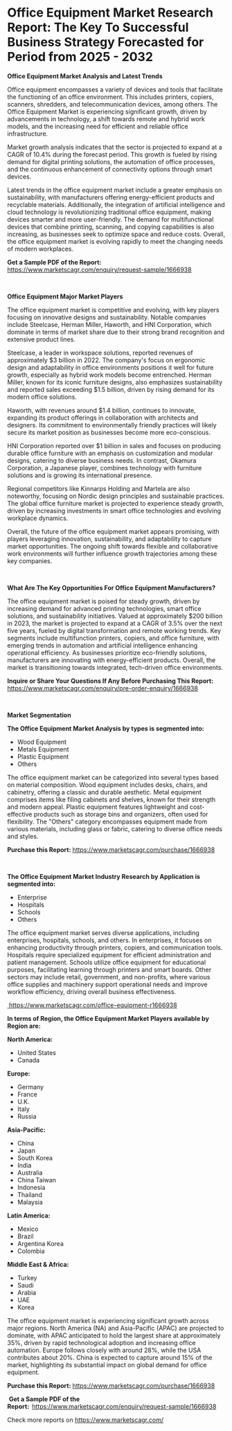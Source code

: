 <p><h1>Office Equipment Market Research Report: The Key To Successful Business Strategy Forecasted for Period from 2025 - 2032</h1></p><p><strong>Office Equipment Market Analysis and Latest Trends</strong></p>
<p><p>Office equipment encompasses a variety of devices and tools that facilitate the functioning of an office environment. This includes printers, copiers, scanners, shredders, and telecommunication devices, among others. The Office Equipment Market is experiencing significant growth, driven by advancements in technology, a shift towards remote and hybrid work models, and the increasing need for efficient and reliable office infrastructure.</p><p>Market growth analysis indicates that the sector is projected to expand at a CAGR of 10.4% during the forecast period. This growth is fueled by rising demand for digital printing solutions, the automation of office processes, and the continuous enhancement of connectivity options through smart devices. </p><p>Latest trends in the office equipment market include a greater emphasis on sustainability, with manufacturers offering energy-efficient products and recyclable materials. Additionally, the integration of artificial intelligence and cloud technology is revolutionizing traditional office equipment, making devices smarter and more user-friendly. The demand for multifunctional devices that combine printing, scanning, and copying capabilities is also increasing, as businesses seek to optimize space and reduce costs. Overall, the office equipment market is evolving rapidly to meet the changing needs of modern workplaces.</p></p>
<p><strong>Get a Sample PDF of the Report:&nbsp;</strong> <a href="https://www.marketscagr.com/enquiry/request-sample/1666938?utm_campaign=1889&utm_medium=2&utm_source=Github&utm_content=ia&utm_term=06032025&utm_id=office-equipment">https://www.marketscagr.com/enquiry/request-sample/1666938</a></p>
<p>&nbsp;</p>
<p><strong>Office Equipment Major Market Players</strong></p>
<p><p>The office equipment market is competitive and evolving, with key players focusing on innovative designs and sustainability. Notable companies include Steelcase, Herman Miller, Haworth, and HNI Corporation, which dominate in terms of market share due to their strong brand recognition and extensive product lines.</p><p>Steelcase, a leader in workspace solutions, reported revenues of approximately $3 billion in 2022. The company's focus on ergonomic design and adaptability in office environments positions it well for future growth, especially as hybrid work models become entrenched. Herman Miller, known for its iconic furniture designs, also emphasizes sustainability and reported sales exceeding $1.5 billion, driven by rising demand for its modern office solutions.</p><p>Haworth, with revenues around $1.4 billion, continues to innovate, expanding its product offerings in collaboration with architects and designers. Its commitment to environmentally friendly practices will likely secure its market position as businesses become more eco-conscious.</p><p>HNI Corporation reported over $1 billion in sales and focuses on producing durable office furniture with an emphasis on customization and modular designs, catering to diverse business needs. In contrast, Okamura Corporation, a Japanese player, combines technology with furniture solutions and is growing its international presence.</p><p>Regional competitors like Kinnarps Holding and Martela are also noteworthy, focusing on Nordic design principles and sustainable practices. The global office furniture market is projected to experience steady growth, driven by increasing investments in smart office technologies and evolving workplace dynamics.</p><p>Overall, the future of the office equipment market appears promising, with players leveraging innovation, sustainability, and adaptability to capture market opportunities. The ongoing shift towards flexible and collaborative work environments will further influence growth trajectories among these key companies.</p></p>
<p>&nbsp;</p>
<p><strong>What Are The Key Opportunities For Office Equipment Manufacturers?</strong></p>
<p><p>The office equipment market is poised for steady growth, driven by increasing demand for advanced printing technologies, smart office solutions, and sustainability initiatives. Valued at approximately $200 billion in 2023, the market is projected to expand at a CAGR of 3.5% over the next five years, fueled by digital transformation and remote working trends. Key segments include multifunction printers, copiers, and office furniture, with emerging trends in automation and artificial intelligence enhancing operational efficiency. As businesses prioritize eco-friendly solutions, manufacturers are innovating with energy-efficient products. Overall, the market is transitioning towards integrated, tech-driven office environments.</p></p>
<p><strong>Inquire or Share Your Questions If Any Before Purchasing This Report:</strong> <a href="https://www.marketscagr.com/enquiry/pre-order-enquiry/1666938?utm_campaign=1889&utm_medium=2&utm_source=Github&utm_content=ia&utm_term=06032025&utm_id=office-equipment">https://www.marketscagr.com/enquiry/pre-order-enquiry/1666938</a></p>
<p>&nbsp;</p>
<p><strong>Market Segmentation</strong></p>
<p><strong>The Office Equipment Market Analysis by types is segmented into:</strong></p>
<p><ul><li>Wood Equipment</li><li>Metals Equipment</li><li>Plastic Equipment</li><li>Others</li></ul></p>
<p><p>The office equipment market can be categorized into several types based on material composition. Wood equipment includes desks, chairs, and cabinetry, offering a classic and durable aesthetic. Metal equipment comprises items like filing cabinets and shelves, known for their strength and modern appeal. Plastic equipment features lightweight and cost-effective products such as storage bins and organizers, often used for flexibility. The "Others" category encompasses equipment made from various materials, including glass or fabric, catering to diverse office needs and styles.</p></p>
<p><strong>Purchase this Report:&nbsp;</strong><a href="https://www.marketscagr.com/purchase/1666938?utm_campaign=1889&utm_medium=2&utm_source=Github&utm_content=ia&utm_term=06032025&utm_id=office-equipment">https://www.marketscagr.com/purchase/1666938</a></p>
<p>&nbsp;</p>
<p><strong>The Office Equipment Market Industry Research by Application is segmented into:</strong></p>
<p><ul><li>Enterprise</li><li>Hospitals</li><li>Schools</li><li>Others</li></ul></p>
<p><p>The office equipment market serves diverse applications, including enterprises, hospitals, schools, and others. In enterprises, it focuses on enhancing productivity through printers, copiers, and communication tools. Hospitals require specialized equipment for efficient administration and patient management. Schools utilize office equipment for educational purposes, facilitating learning through printers and smart boards. Other sectors may include retail, government, and non-profits, where various office supplies and machinery support operational needs and improve workflow efficiency, driving overall business effectiveness. </p></p>
<p><a href="https://www.marketscagr.com/office-equipment-r1666938?utm_campaign=1889&utm_medium=2&utm_source=Github&utm_content=ia&utm_term=06032025&utm_id=office-equipment">&nbsp;https://www.marketscagr.com/office-equipment-r1666938</a></p>
<p><strong>In terms of Region, the Office Equipment Market Players available by Region are:</strong></p>
<p>
    <p> <strong> North America: </strong>
        <ul>
            <li>United States</li>
            <li>Canada</li>
        </ul>
        </p> 
    <p> <strong> Europe: </strong>
        <ul>
            <li>Germany</li>
            <li>France</li>
            <li>U.K.</li>
            <li>Italy</li>
            <li>Russia</li>
        </ul>
        </p> 
    <p> <strong> Asia-Pacific: </strong>
        <ul>
            <li>China</li>
            <li>Japan</li>
            <li>South Korea</li>
            <li>India</li>
            <li>Australia</li>
            <li>China Taiwan</li>
            <li>Indonesia</li>
            <li>Thailand</li>
            <li>Malaysia</li>
        </ul>
        </p> 
    <p> <strong> Latin America: </strong>
        <ul>
            <li>Mexico</li>
            <li>Brazil</li>
            <li>Argentina Korea</li>
            <li>Colombia</li>
        </ul>
        </p> 
    <p> <strong> Middle East & Africa: </strong>
        <ul>
            <li>Turkey</li>
            <li>Saudi</li>
            <li>Arabia</li>
            <li>UAE</li>
            <li>Korea</li>
        </ul>
    </p>
    </p>
<p><p>The office equipment market is experiencing significant growth across major regions. North America (NA) and Asia-Pacific (APAC) are projected to dominate, with APAC anticipated to hold the largest share at approximately 35%, driven by rapid technological adoption and increasing office automation. Europe follows closely with around 28%, while the USA contributes about 20%. China is expected to capture around 15% of the market, highlighting its substantial impact on global demand for office equipment.</p></p>
<p><strong>Purchase this Report: </strong><a href="https://www.marketscagr.com/purchase/1666938?utm_campaign=1889&utm_medium=2&utm_source=Github&utm_content=ia&utm_term=06032025&utm_id=office-equipment">https://www.marketscagr.com/purchase/1666938</a></p>
<p>&nbsp;<strong>Get a Sample PDF of the Report:&nbsp;&nbsp;</strong><a href="https://www.marketscagr.com/enquiry/request-sample/1666938?utm_campaign=1889&utm_medium=2&utm_source=Github&utm_content=ia&utm_term=06032025&utm_id=office-equipment">https://www.marketscagr.com/enquiry/request-sample/1666938</a></p>
<p><strong></strong></p>
<p>Check more reports on <a href="https://www.marketscagr.com/?utm_campaign=1889&utm_medium=2&utm_source=Github&utm_content=ia&utm_term=06032025&utm_id=office-equipment">https://www.marketscagr.com/</a></p>